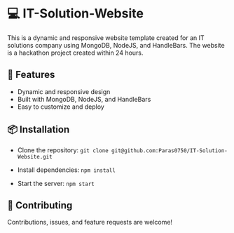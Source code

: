 # 💻 IT-Solution-Website
This is a dynamic and responsive website template created for an IT solutions company using MongoDB, NodeJS, and HandleBars. The website is a hackathon project created within 24 hours.

## 🚀 Features
- Dynamic and responsive design
- Built with MongoDB, NodeJS, and HandleBars
- Easy to customize and deploy

## 📦 Installation
- Clone the repository:
`git clone git@github.com:Paras0750/IT-Solution-Website.git`
 
- Install dependencies:
`npm install`

- Start the server:
`npm start`

## 🤝 Contributing
Contributions, issues, and feature requests are welcome!
